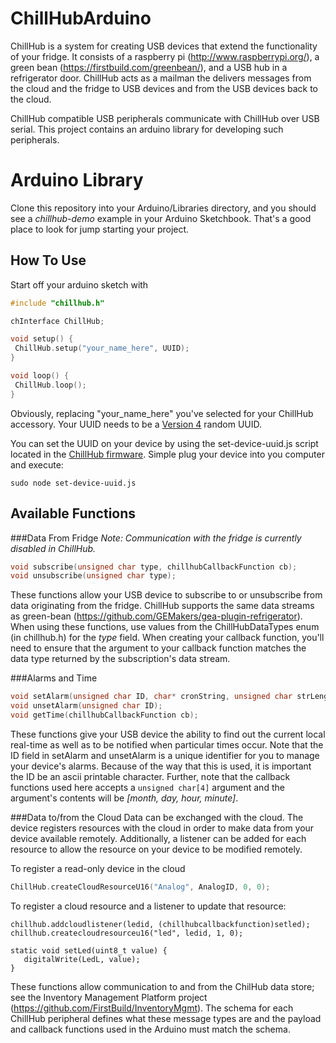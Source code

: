 ChillHubArduino
===============
ChillHub is a system for creating USB devices that extend the functionality of your fridge.  It consists of a raspberry pi (http://www.raspberrypi.org/), a green bean (https://firstbuild.com/greenbean/), and a USB hub in a refrigerator door.  ChillHub acts as a mailman the delivers messages from the cloud and the fridge to USB devices and from the USB devices back to the cloud.

ChillHub compatible USB peripherals communicate with ChillHub over USB serial.  This project contains an arduino library for developing such peripherals.

Arduino Library
===============
Clone this repository into your Arduino/Libraries directory, and you should see a _chillhub-demo_ example in your Arduino Sketchbook.  That's a good place to look for jump starting your project.

How To Use
----------
Start off your arduino sketch with
```c++
#include "chillhub.h"

chInterface ChillHub;

void setup() {
 ChillHub.setup("your_name_here", UUID);
}

void loop() {
 ChillHub.loop();
}
```
Obviously, replacing "your_name_here" you've selected for your ChillHub accessory.  Your UUID needs to be a 
[Version 4](http://en.wikipedia.org/wiki/Universally_unique_identifier#Version_4_.28random.29) random UUID. 

You can set the UUID on your device by using the set-device-uuid.js script located in the
[ChillHub firmware](https://github.com/FirstBuild/chillhub-firmware).  Simple plug your device into you computer and execute:
```
sudo node set-device-uuid.js
```

Available Functions
-------------------
###Data From Fridge
*Note: Communication with the fridge is currently disabled in ChillHub.*
```c++
void subscribe(unsigned char type, chillhubCallbackFunction cb);
void unsubscribe(unsigned char type);
```
These functions allow your USB device to subscribe to or unsubscribe from data originating from the fridge.  ChillHub supports the same data streams as green-bean (https://github.com/GEMakers/gea-plugin-refrigerator).  When using these functions, use values from the ChillHubDataTypes enum (in chillhub.h) for the _type_ field.  When creating your callback function, you'll need to ensure that the argument to your callback function matches the data type returned by the subscription's data stream.

###Alarms and Time
```c++
void setAlarm(unsigned char ID, char* cronString, unsigned char strLength, chillhubCallbackFunction cb);
void unsetAlarm(unsigned char ID);
void getTime(chillhubCallbackFunction cb);
```
These functions give your USB device the ability to find out the current local real-time as well as to be notified when particular times occur.  Note that the ID field in setAlarm and unsetAlarm is a unique identifier for you to manage your device's alarms.  Because of the way that this is used, it is important the ID be an ascii printable character.  Further, note that the callback functions used here accepts a ```unsigned char[4]``` argument and the argument's contents will be _[month, day, hour, minute]_.

###Data to/from the Cloud
Data can be exchanged with the cloud.  The device registers resources with the cloud in order to make data from your device available remotely.
Additionally, a listener can be added for each resource to allow the resource on your device to be modified remotely.

To register a read-only device in the cloud
```c++
ChillHub.createCloudResourceU16("Analog", AnalogID, 0, 0);
```
To register a cloud resource and a listener to update that resource:
```
chillhub.addcloudlistener(ledid, (chillhubcallbackfunction)setled);
chillhub.createcloudresourceu16("led", ledid, 1, 0);

static void setLed(uint8_t value) {
   digitalWrite(LedL, value);
}
```


These functions allow communication to and from the ChilHub data store; see the Inventory Management Platform project (https://github.com/FirstBuild/InventoryMgmt).  The schema for each ChillHub peripheral defines what these message types are and the payload and callback functions used in the Arduino must match the schema.
